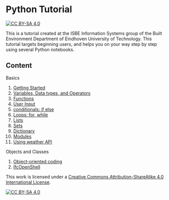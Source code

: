 # Python Tutorial

[![CC BY-SA 4.0][cc-by-sa-shield]][cc-by-sa]

This is a tutorial created at the ISBE Information Systems group of the Built Environment Department of Eindhoven University of Technology. This tutorial targets beginning users, and helps you on your way step by step using several Python notebooks. 

## Content

Basics
1. [Getting Started](basics/01.gettingstarted.ipynb)
2. [Variables, Data types, and Operators](basics/02.variables-datatypes-operators.ipynb)
3. [Functions](basics/03.functions.ipynb)
4. [User Input](basics/04.user-input.ipynb)
5. [conditionals: if else](basics/05.conditionals.ipynb)
6. [Loops: for, while](basics/06.loops.ipynb)
7. [Lists](basics/07.lists.ipynb)
8. [Sets](basics/08.sets.ipynb)
9. [Dictionary](basics/09.dictionary.ipynb)
10. [Modules](basics/10.modules.ipynb)
11. [Using weather API](basics/11.using-weather-api.ipynb)

Objects and Classes
1. [Object-oriented coding](objectsAndClasses/01.object-oriented-coding.ipynb)
2. [IfcOpenShell](objectsAndClasses/02.ifcopenshell.ipynb)

This work is licensed under a
[Creative Commons Attribution-ShareAlike 4.0 International License][cc-by-sa].

[![CC BY-SA 4.0][cc-by-sa-image]][cc-by-sa]

[cc-by-sa]: http://creativecommons.org/licenses/by-sa/4.0/
[cc-by-sa-image]: https://licensebuttons.net/l/by-sa/4.0/88x31.png
[cc-by-sa-shield]: https://img.shields.io/badge/License-CC%20BY--SA%204.0-lightgrey.svg